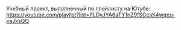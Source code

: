 Учебный проект, выполненный по плейлисту на Ютубе: https://youtube.com/playlist?list=PLDyJYA6aTY1nZ9fSGcsK4wqeu-xaJksQQ
